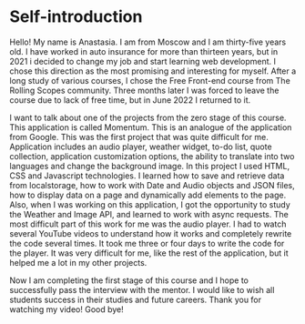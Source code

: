 # Self-introduction
Hello!
My name is Anastasia. I am from Moscow and I am thirty-five years old.
I have worked in auto insurance for more than thirteen years,
but in 2021 i decided to change my job and start learning web development. 
I chose this direction as the most promising and interesting for myself.
After a long study of various courses, I chose the Free Front-end course from The Rolling Scopes community.
Three months later I was forced to leave the course due to lack of free time, but in June 2022 I returned to it.

I want to talk about one of the projects from the zero stage of this course.
This application is called Momentum. This is an analogue of the application from Google. 
This was the first project that was quite difficult for me.
Application includes an audio player, weather widget, to-do list, quote collection, application customization options, the ability to translate into two languages and change the background image.
In this project I used HTML, CSS and Javascript technologies.
I learned how to save and retrieve data from localstorage, how to work with Date and Audio objects and JSON files, how to display data on a page and dynamically add elements to the page.
Also, when I was working on this application, I got the opportunity to study the Weather and Image API, and learned to work with async requests.
The most difficult part of this work for me was the audio player. I had to watch several YouTube videos to understand how it works and completely rewrite the code several times. It took me three or four days to write the code for the player. It was very difficult for me, like the rest of the application, but it helped me a lot in my other projects.

Now I am completing the first stage of this course and I hope to successfully pass the interview with the mentor. I would like to wish all students success in their studies and future careers. Thank you for watching my video! Good bye!

